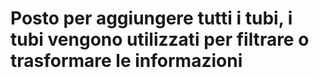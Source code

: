 # Posto per aggiungere tutti i tubi, i tubi vengono utilizzati per filtrare o trasformare le informazioni
